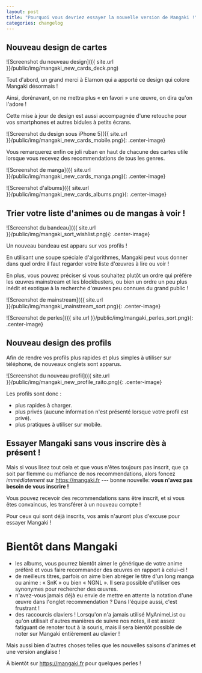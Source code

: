 ```yaml
---
layout: post
title: "Pourquoi vous devriez essayer la nouvelle version de Mangaki !"
categories: changelog
---
```


## Nouveau design de cartes

![Screenshot du nouveau design]({{ site.url }}/public/img/mangaki_new_cards_deck.png)

Tout d'abord, un grand merci à Elarnon qui a apporté ce design qui colore Mangaki désormais !

Ainsi, dorénavant, on ne mettra plus « en favori » une œuvre, on dira qu'on l'adore !

Cette mise à jour de design est aussi accompagnée d'une retouche pour vos smartphones et autres bidules à petits écrans.

![Screenshot du design sous iPhone 5]({{ site.url }}/public/img/mangaki_new_cards_mobile.png){: .center-image}

Vous remarquerez enfin ce joli ruban en haut de chacune des cartes utile lorsque vous recevez des recommendations de tous les genres.

![Screenshot de manga]({{ site.url }}/public/img/mangaki_new_cards_manga.png){: .center-image}

![Screenshot d'albums]({{ site.url }}/public/img/mangaki_new_cards_albums.png){: .center-image}

## Trier votre liste d'animes ou de mangas à voir !

![Screenshot du bandeau]({{ site.url }}/public/img/mangaki_sort_wishlist.png){: .center-image}

Un nouveau bandeau est apparu sur vos profils !

En utilisant une soupe spéciale d'algorithmes, Mangaki peut vous donner dans quel ordre il faut regarder votre liste d'œuvres à lire ou voir !

En plus, vous pouvez préciser si vous souhaitez plutôt un ordre qui préfère les œuvres mainstream et les blockbusters, ou bien un ordre un peu plus inédit et exotique à la recherche d'œuvres peu connues du grand public !

![Screenshot de mainstream]({{ site.url }}/public/img/mangaki_mainstream_sort.png){: .center-image}

![Screenshot de perles]({{ site.url }}/public/img/mangaki_perles_sort.png){: .center-image}

## Nouveau design des profils

Afin de rendre vos profils plus rapides et plus simples à utiliser sur téléphone, de nouveaux onglets sont apparus.

![Screenshot du nouveau profil]({{ site.url }}/public/img/mangaki_new_profile_raito.png){: .center-image}

Les profils sont donc :

- plus rapides à charger.
- plus privés (aucune information n'est présenté lorsque votre profil est privé).
- plus pratiques à utiliser sur mobile.

## Essayer Mangaki sans vous inscrire dès à présent !

Mais si vous lisez tout cela et que vous n'êtes toujours pas inscrit, que ça soit par flemme ou méfiance de nos recommendations, alors foncez *immédiatement* sur <https://mangaki.fr> --- bonne nouvelle: **vous n'avez pas besoin de vous inscrire&nbsp;!**

Vous pouvez recevoir des recommendations sans être inscrit, et si vous êtes convaincus, les transférer à un nouveau compte !

Pour ceux qui sont déjà inscrits, vos amis n'auront plus d'excuse pour essayer Mangaki !

# Bientôt dans Mangaki

- les albums, vous pourrez bientôt aimer le générique de votre anime préféré et vous faire recommander des œuvres en rapport à celui-ci !
- de meilleurs titres, parfois on aime bien abréger le titre d'un long manga ou anime : « SnK » ou bien « NGNL ». Il sera possible d'utiliser ces synonymes pour rechercher des œuvres.
- n'avez-vous jamais déjà eu envie de mettre en attente la notation d'une œuvre dans l'onglet recommendation ? Dans l'équipe aussi, c'est frustrant !
- des raccourcis claviers ! Lorsqu'on n'a jamais utilisé MyAnimeList ou qu'on utilisait d'autres manières de suivre nos notes, il est assez fatiguant de renoter tout à la souris, mais il sera bientôt possible de noter sur Mangaki entièrement au clavier !

Mais aussi bien d'autres choses telles que les nouvelles saisons d'animes et une version anglaise !

À bientôt sur <https://mangaki.fr> pour quelques perles !

